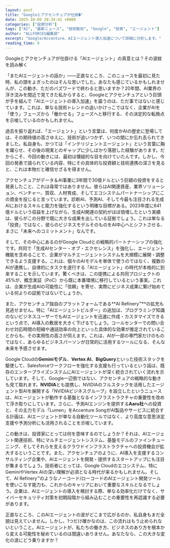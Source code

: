 ```yaml
---
layout: post
title: "Googleとアクセンチュアが仕掛�"
date: 2025-10-09 20:34:41 +0000
categories: ["投資分析"]
tags: ["AI", "最新ニュース", "技術動向", "Google", "投資", "エージェント"]
author: "ALLFORCES編集部"
excerpt: "Google/Accenture、AIエージェント導入加速について詳細に分析します。"
reading_time: 8
---
```


Googleとアクセンチュアが仕掛ける「AIエージェント」の真意とは？その波紋を読み解く

「またAIエージェントの話か」――正直なところ、このニュースを最初に見た時、私の頭をよぎったのはそんな思いでした。あなたも感じているかもしれませんが、この動き、ただのバズワードで終わると思いますか？20年間、AI業界の浮き沈みを間近で見てきた私からすると、Googleとアクセンチュアという巨頭が手を組んで「AIエージェントの導入加速」を謳うのは、ただ事ではないと感じています。これは、単なる技術トレンドの追いかけっこではなく、企業がAIを「使う」フェーズから「働かせる」フェーズへと移行する、その決定的な転換点を示唆しているのかもしれません。

過去を振り返れば、「エージェント」という言葉は、何度かAIの歴史に登場しては、その期待値の高さゆえに、技術が追いつかず、いつの間にか忘れ去られてきました。私自身も、かつては「インテリジェントエージェント」という言葉に胸を躍らせ、その後の現実とのギャップに少しばかり落胆した経験があります。だからこそ、今回の動きには、最初は懐疑的な目を向けていたんです。しかし、今回の発表で語られている内容、特にその具体的な投資額と技術連携の深さを見ると、これは本物だと確信せざるを得ません。

アクセンチュアがデータ＆AI事業に3年間で30億ドルという巨額の投資をすると発表したこと、これは尋常ではありません。彼らはAI関連資産、業界ソリューション、ベンチャー、買収、人材育成、そしてエコシステムパートナーシップにこの資金を投じると言っています。診断AI、予測AI、そして今最も注目される生成AIにおけるスキルと能力を強化するという明確な目標がある。2023年度に641億ドルという収益を上げながら、生成AI関連の契約がほぼ倍増したという実績は、彼らがこの分野で既に大きな成果を出している証拠でしょう。これは単なる「投資」ではなく、彼らのビジネスモデルそのものをAI中心へとシフトさせる、まさに「未来へのコミットメント」なんです。

そして、その中心にあるのがGoogle Cloudとの戦略的パートナーシップの強化です。共同で「生成AIセンター・オブ・エクセレンス」を強化し、エージェント機能を含めることで、企業がマルチエージェントシステムを大規模に展開・調整できるよう支援する。これは、個々のAIモデルを単体で使うのではなく、複数のAIが連携し、自律的にタスクを遂行する「AIエージェント」の時代が本格的に到来することを示しています。驚くべきは、この提携による共同プロジェクトの45%が、概念実証（PoC）から既に本番環境に移行しているという事実。これは、企業が生成AIの可能性に「信頼」を寄せ、実際にビジネス成果に繋げ始めている何よりの証拠ではないでしょうか。


また、アクセンチュア独自のプラットフォームである**AI Refinery™**の拡充も見逃せません。特に「AIエージェントビルダー」の追加は、プログラミング知識のないビジネスユーザーでもAIエージェントを迅速に作成・カスタマイズできるという点で、AI導入の敷居を大きく下げるでしょう。コールセンターでの問い合わせ対応時間の短縮や通話効率の向上といった具体的な効果が推定されていることからも、その実用性の高さが伺えます。これは、AIが一部の専門家だけのものではなく、あらゆるビジネスパーソンが日常的に活用するツールになる、そんな未来を予感させます。

Google Cloudの**Geminiモデル**、**Vertex AI**、**BigQuery**といった技術スタックを駆使して、Salesforceワークフローを強化する支援も行っているという話は、既存のエンタープライズシステムにAIエージェントが深く統合されていく流れを示しています。そして、Google一辺倒ではない、アクセンチュアの戦略的な動きも見て取れます。**NVIDIA**とも提携し、NVIDIAのフルスタックを活用したエージェント型AIを展開する「NVIDIAビジネスグループ」を設立したというニュースは、AIエージェントが動作する基盤となるインフラストラクチャの重要性を改めて浮き彫りにしています。さらに、予測AIエンジンを提供する**Aaru社**への投資と、その主力モデル「Lumen」をAccenture SongがAI製品やサービスに統合する計画は、AIエージェントが単なる自動化ツールではなく、より高度な意思決定支援や予測分析にも活用されることを示唆しています。

この動きは、投資家にとっては何を意味するのでしょうか？それは、AIエージェント関連技術、特にマルチエージェントシステム、基盤モデルのファインチューニング、そしてそれらを支えるクラウドインフラストラクチャへの投資機会が拡大するということです。また、アクセンチュアのように、AI導入を支援するコンサルティング企業や、AIエージェントを開発・提供するスタートアップにも注目が集まるでしょう。技術者にとっては、Google Cloudのエコシステム、特にGeminiやVertex AIの深い理解が必須となる時代が来るかもしれません。そして、AI Refinery™のようなノーコード/ローコードのAIエージェント開発ツールを使いこなす能力も、これからのキャリアにおいて重要なスキルとなるでしょう。企業は、AIエージェントの導入を検討する際、単なる効率化だけでなく、サイバーセキュリティ対策を初期段階から組み込むことの重要性を再認識する必要があります。

正直なところ、このAIエージェントの波がどこまで広がるのか、私自身もまだ全貌は見えていません。しかし、1つだけ確かなのは、この流れはもう止められないということ。AIエージェントが、私たちの働き方、ビジネスのあり方を根本から変える可能性を秘めているのは間違いありません。あなたなら、この大きな変化の波にどう乗りますか？

